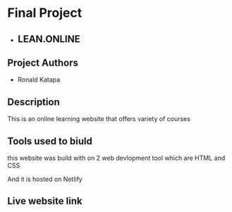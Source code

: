 # Final Project
- ## LEAN.ONLINE

## Project Authors
- Ronald Katapa


## Description

This is an online learning website that offers variety of courses

## Tools used to biuld

this website was build with on 2 web devlopment tool which are HTML and CSS

And it is hosted on Netlify

## Live website link
